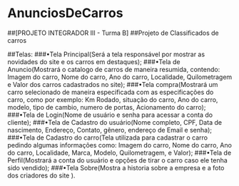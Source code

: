 # AnunciosDeCarros

##[PROJETO INTEGRADOR III - Turma B]
##Projeto de Classificados de carros

##Telas:
###•Tela Principal(Será a tela responsável por mostrar as novidades do site e os carros em destaques);
###•Tela de Anuncio(Mostrará o catalogo de carros de maneira resumida, contendo: Imagem do carro, Nome do carro, Ano do carro, Localidade, Quilometragem e Valor dos carros cadastrados no site);
###•Tela compra(Mostrará um carro selecionado de maneira especificada com as especificações do carro, como por exemplo: Km Rodado, situação do carro, Ano do carro, modelo, tipo de cambio, numero de portas, Acionamento do carro);
###•Tela de Login(Nome de usuário  e senha para acessar a conta do cliente);
###•Tela de Cadastro do usuário(Nome completo, CPF, Data de nascimento, Endereço, Contato, gênero, endereço de Email e senha);
###•Tela de Cadastro do carro(Tela utilizada para cadastrar o carro pedindo algumas informações como: Imagem do carro, Nome do carro, Ano do carro, Localidade, Marca, Modelo, Quilometragem, e Valor);
###•Tela de Perfil(Mostrará a conta do usuário e opções de tirar o carro caso ele tenha sido vendido);
###•Tela Sobre(Mostra a historia sobre a empresa e a foto dos criadores do site ).

